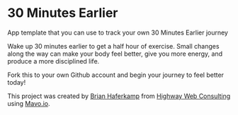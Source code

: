 # 30 Minutes Earlier
App template that you can use to track your own 30 Minutes Earlier journey

Wake up 30 minutes earlier to get a half hour of exercise. Small changes along the way can make your body feel better, give you more energy, and produce a more disciplined life.

Fork this to your own Github account and begin your journey to feel better today!

This project was created by [Brian Haferkamp](https://twitter.com/brianhaferkamp) from [Highway Web Consulting](http://highwaywebconsulting.com) using [Mavo.io](https://mavo.io).
